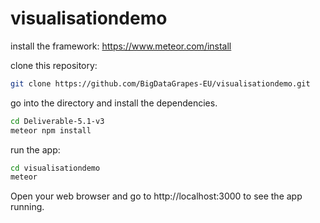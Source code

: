 # visualisationdemo

install the framework: https://www.meteor.com/install

clone this repository:

```bash
git clone https://github.com/BigDataGrapes-EU/visualisationdemo.git
```

go into the directory and install the dependencies.

```bash
cd Deliverable-5.1-v3
meteor npm install
```

run the app:

```bash
cd visualisationdemo
meteor
```

Open your web browser and go to http://localhost:3000 to see the app running.
